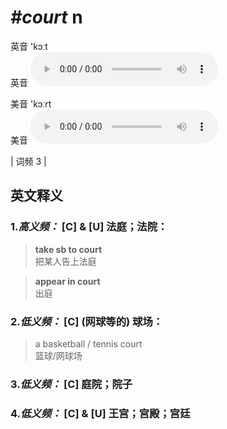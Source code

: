 # ***\#court*** n
英音 'kɔːt  
英音
<audio src="./media/court-B.aac" controls="controls"></audio>

美音 'kɔːrt  
美音
<audio src="./media/court.aac" controls="controls"></audio>



| 词频 3 |  

英文释义
---
### 1.*高义频：* **[C] & [U] 法庭；法院：**  

 > **take sb to court**  
 > 把某人告上法庭    

 > **appear in court**  
 > 出庭    

### 2.*低义频：* **[C] (网球等的) 球场：**  

 > a basketball / tennis court  
 > 篮球/网球场    

### 3.*低义频：* **[C] 庭院；院子**  

### 4.*低义频：* **[C] & [U] 王宫；宫殿；宫廷**  


